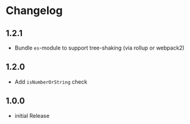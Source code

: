 # Changelog

## 1.2.1

- Bundle `es`-module to support tree-shaking (via rollup or webpack2)

## 1.2.0

- Add `isNumberOrString` check

## 1.0.0

- initial Release

